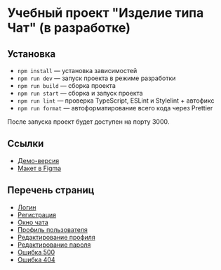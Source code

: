 # Учебный проект "Изделие типа Чат" (в разработке)

## Установка

- `npm install` — установка зависимостей
- `npm run dev` — запуск проекта в режиме разработки
- `npm run build` — сборка проекта
- `npm run start` — сборка и запуск проекта
- `npm run lint` — проверка TypeScript, ESLint и Stylelint + автофикс
- `npm run format` — автоформатирование всего кода через Prettier

После запуска проект будет доступен на порту 3000.

## Ссылки

- [Демо-версия](https://serene-heliotrope-d9a2a9.netlify.app/)
- [Макет в Figma](https://www.figma.com/design/jF5fFFzgGOxQeB4CmKWTiE/Chat_external_link?node-id=0-1&p=f&t=3pOtQQuFKpbpxlJA-0)

## Перечень страниц

- [Логин](https://serene-heliotrope-d9a2a9.netlify.app)
- [Регистрация](https://serene-heliotrope-d9a2a9.netlify.app/sign-up)
- [Окно чата](https://serene-heliotrope-d9a2a9.netlify.app/messenger)
- [Профиль пользователя](https://serene-heliotrope-d9a2a9.netlify.app/settings)
- [Редактирование профиля](https://serene-heliotrope-d9a2a9.netlify.app/settings/edit)
- [Редактирование пароля](https://serene-heliotrope-d9a2a9.netlify.app/settings/password)
- [Ошибка 500](https://serene-heliotrope-d9a2a9.netlify.app/500)
- [Ошибка 404](https://serene-heliotrope-d9a2a9.netlify.app/404)
